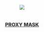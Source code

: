 <p align="center">
  <a href="https://github.com/DenverCoder1/readme-typing-svg"><img src="https://readme-typing-svg.herokuapp.com?font=Fira+Code&pause=1000&color=13F700&width=214&lines=Proxy+Mask"></a>
</p>

<h1 align="center"></h1>

<h3 align="center"><ins>PROXY MASK</ins></h3>
